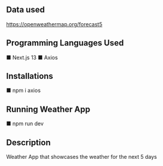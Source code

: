 ## Data used
https://openweathermap.org/forecast5

## Programming Languages Used
■ Next.js 13
■ Axios

## Installations
■ npm i axios

## Running Weather App
■ npm run dev

## Description
Weather App that showcases the weather for the next 5 days
